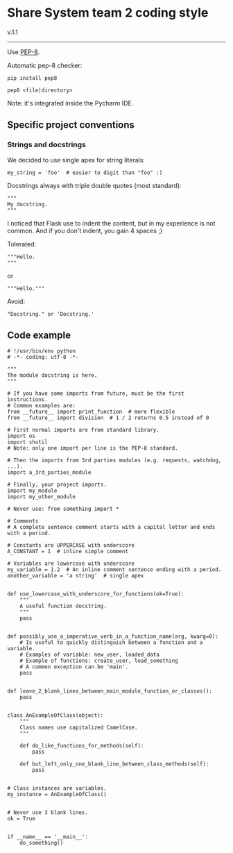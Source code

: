 Share System team 2 coding style
================================
v.1.1

----

Use [PEP-8](http://legacy.python.org/dev/peps/pep-0008/ "PEP-8").

Automatic pep-8 checker:

    pip install pep8

    pep8 <file|directory>

Note: it's integrated inside the Pycharm IDE.

## Specific project conventions

### Strings and docstrings

We decided to use single apex for string literals:

    my_string = 'foo'  # easier to digit than "foo" :)

Docstrings always with triple double quotes (most standard):

    """
    My docstring.
    """

I noticed that Flask use to indent the content, but in my experience is not common.
And if you don't indent, you gain 4 spaces ;)

Tolerated:

    """Hello.
    """

or

    """Hello."""

Avoid:

    "Docstring." or 'Docstring.'


## Code example

    # !/usr/bin/env python
    # -*- coding: utf-8 -*-

    """
    The module docstring is here.
    """

    # If you have some imports from future, must be the first instructions.
    # Common examples are:
    from __future__ import print_function  # more flexible
    from __future__ import division  # 1 / 2 returns 0.5 instead of 0

    # First normal imports are from standard library.
    import os
    import shutil
    # Note: only one import per line is the PEP-8 standard.

    # Then the imports from 3rd parties modules (e.g. requests, watchdog, ...).
    import a_3rd_parties_module

    # Finally, your project imports.
    import my_module
    import my_other_module

    # Never use: from something import *

    # Comments
    # A complete sentence comment starts with a capital letter and ends with a period.

    # Constants are UPPERCASE with underscore
    A_CONSTANT = 1  # inline simple comment

    # Variables are lowercase with underscore
    my_variable = 1.2  # An inline comment sentence ending with a period.
    another_variable = 'a string'  # single apex


    def use_lowercase_with_underscore_for_functions(ok=True):
        """
        A useful function docstring.
        """
        pass


    def possibly_use_a_imperative_verb_in_a_function_name(arg, kwarg=0):
        # Is useful to quickly distinguish between a function and a variable.
        # Examples of variable: new_user, loaded_data
        # Example of functions: create_user, load_something
        # A common exception can be 'main'.
        pass


    def leave_2_blank_lines_between_main_module_function_or_classes():
        pass


    class AnExampleOfClass(object):
        """
        Class names use capitalized CamelCase.
        """

        def do_like_functions_for_methods(self):
            pass

        def but_left_only_one_blank_line_between_class_methods(self):
            pass


    # Class instances are variables.
    my_instance = AnExampleOfClass()


    # Never use 3 blank lines.
    ok = True


    if __name__ == '__main__':
        do_something()
